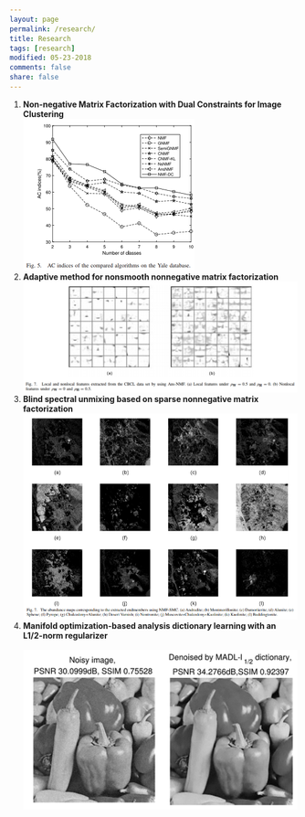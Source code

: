 ```yaml
---
layout: page
permalink: /research/
title: Research
tags: [research]
modified: 05-23-2018
comments: false
share: false
---
```

<ol>

  <li><b> Non-negative Matrix Factorization with Dual Constraints for Image Clustering<br>
  <img src="../images/tsmc.png">
  <li><b> Adaptive method for nonsmooth nonnegative matrix factorization <br>
  <img src="../images/AnsNMF.png">
  <li><b> Blind spectral unmixing based on sparse nonnegative matrix factorization<br>
  <img src="../images/tip.png">
  <li><b> Manifold optimization-based analysis dictionary learning with an L1/2-norm regularizer<br><br>
  <img src="../images/nn.png">
    




